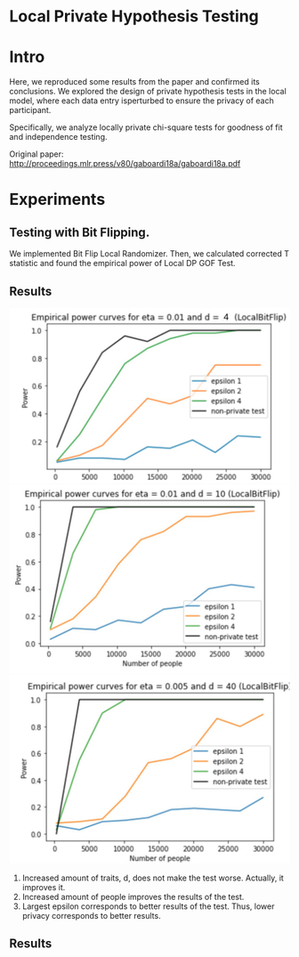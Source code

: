# Local Private Hypothesis Testing

# Intro 
Here, we reproduced some results from the paper and confirmed its conclusions. We explored the design of private hypothesis tests in the local model, where each data entry isperturbed to ensure the privacy of each participant.

Specifically, we analyze locally private chi-square tests for goodness of fit and independence testing.

Original paper: http://proceedings.mlr.press/v80/gaboardi18a/gaboardi18a.pdf

# Experiments 

## Testing with Bit Flipping.
 We implemented Bit Flip Local Randomizer. Then, we calculated corrected T statistic and found the empirical power of Local DP GOF Test.

## Results

![image-1.png](./Results/BitFlip_eta_01_d_4.png)
![image-1.png](./Results/BitFlip_eta_01_d_10.jpeg)
![image-1.png](./Results/BitFlip_eta_005_d_40.jpeg)

1) Increased amount of traits, d, does not make the test worse. Actually, it improves it.
2) Increased amount of people improves the results of the test.
3) Largest epsilon corresponds to better results of the test. Thus, lower privacy corresponds to better results.


## Results

